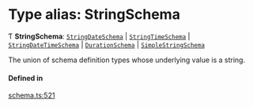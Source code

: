 # Type alias: StringSchema

Ƭ **StringSchema**: [`StringDateSchema`](../interfaces/StringDateSchema.md) \| [`StringTimeSchema`](../interfaces/StringTimeSchema.md) \| [`StringDateTimeSchema`](../interfaces/StringDateTimeSchema.md) \| [`DurationSchema`](../interfaces/DurationSchema.md) \| [`SimpleStringSchema`](../interfaces/SimpleStringSchema.md)

The union of schema definition types whose underlying value is a string.

#### Defined in

[schema.ts:521](https://github.com/coda/packs-sdk/blob/main/schema.ts#L521)
